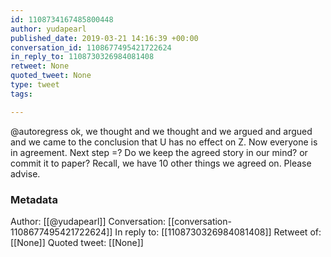 ```yaml
---
id: 1108734167485800448
author: yudapearl
published_date: 2019-03-21 14:16:39 +00:00
conversation_id: 1108677495421722624
in_reply_to: 1108730326984081408
retweet: None
quoted_tweet: None
type: tweet
tags:

---
```


@autoregress ok, we thought and we thought and we argued and argued and we came to the
conclusion that U has no effect on Z. Now everyone is in agreement. Next step =?
Do we keep the agreed story in our mind? or commit it to paper? Recall, we have 10 other things we agreed on. Please advise.

### Metadata

Author: [[@yudapearl]]
Conversation: [[conversation-1108677495421722624]]
In reply to: [[1108730326984081408]]
Retweet of: [[None]]
Quoted tweet: [[None]]
